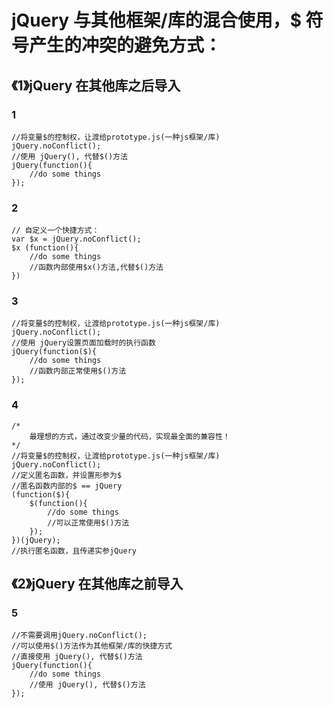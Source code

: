 #  jQuery 与其他框架/库的混合使用，$ 符号产生的冲突的避免方式：

## 《1》jQuery 在其他库之后导入

### 1
    //将变量$的控制权，让渡给prototype.js(一种js框架/库)
    jQuery.noConflict();
    //使用 jQuery(), 代替$()方法
    jQuery(function(){
    	//do some things
    });
### 2
    // 自定义一个快捷方式：
    var $x = jQuery.noConflict();
    $x (function(){
        //do some things
        //函数内部使用$x()方法,代替$()方法
    })
### 3
    //将变量$的控制权，让渡给prototype.js(一种js框架/库)
    jQuery.noConflict();
    //使用 jQuery设置页面加载时的执行函数
    jQuery(function($){
    	//do some things
    	//函数内部正常使用$()方法
    });
### 4
    /*
    	最理想的方式，通过改变少量的代码，实现最全面的兼容性！
    */
    //将变量$的控制权，让渡给prototype.js(一种js框架/库)
    jQuery.noConflict();
    //定义匿名函数，并设置形参为$
    //匿名函数内部的$ == jQuery
    (function($){
    	$(function(){
    		//do some things
    		//可以正常使用$()方法
    	});
    })(jQuery);
    //执行匿名函数，且传递实参jQuery

## 《2》jQuery 在其他库之前导入

### 5
    //不需要调用jQuery.noConflict(); 
    //可以使用$()方法作为其他框架/库的快捷方式
    //直接使用 jQuery(), 代替$()方法
    jQuery(function(){
    	//do some things
    	//使用 jQuery(), 代替$()方法
    });
